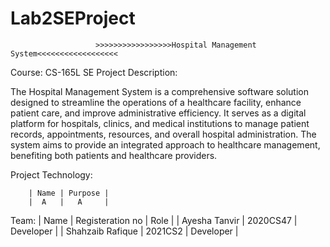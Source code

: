 # Lab2SEProject
                       >>>>>>>>>>>>>>>>>Hospital Management System<<<<<<<<<<<<<<<<<<
Course: CS-165L SE
Project Description:

The Hospital Management System is a comprehensive software solution designed to streamline the operations of a healthcare facility, enhance patient care, 
and improve administrative efficiency. It serves as a digital platform for hospitals, clinics, and medical institutions to manage patient records, appointments, 
resources, and overall hospital administration. The system aims to provide an integrated approach to healthcare management, benefiting both patients and healthcare 
providers.

Project Technology:

        | Name | Purpose |
        |  A   |   A     |

Team:
        |      Name        | Registeration no |    Role   | 
        | Ayesha Tanvir    |    2020CS47      | Developer |
        | Shahzaib Rafique |    2021CS2       | Developer |
